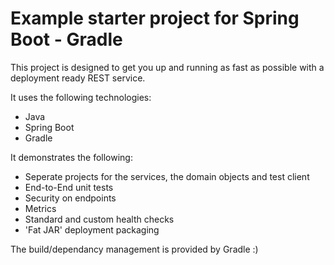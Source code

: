 # Example starter project for Spring Boot - Gradle

This project is designed to get you up and running as fast as possible with a deployment ready
REST service.

It uses the following technologies:
 * Java
 * Spring Boot
 * Gradle

It demonstrates the following:
 * Seperate projects for the services, the domain objects and test client
 * End-to-End unit tests
 * Security on endpoints
 * Metrics
 * Standard and custom health checks
 * 'Fat JAR' deployment packaging

The build/dependancy management is provided by Gradle :)